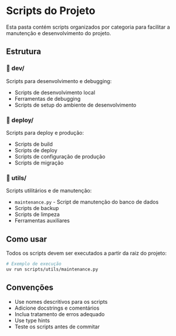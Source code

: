 # Scripts do Projeto

Esta pasta contém scripts organizados por categoria para facilitar a manutenção e desenvolvimento do projeto.

## Estrutura

### 📁 dev/
Scripts para desenvolvimento e debugging:
- Scripts de desenvolvimento local
- Ferramentas de debugging
- Scripts de setup do ambiente de desenvolvimento

### 📁 deploy/
Scripts para deploy e produção:
- Scripts de build
- Scripts de deploy
- Scripts de configuração de produção
- Scripts de migração

### 📁 utils/
Scripts utilitários e de manutenção:
- `maintenance.py` - Script de manutenção do banco de dados
- Scripts de backup
- Scripts de limpeza
- Ferramentas auxiliares

## Como usar

Todos os scripts devem ser executados a partir da raiz do projeto:

```bash
# Exemplo de execução
uv run scripts/utils/maintenance.py
```

## Convenções

- Use nomes descritivos para os scripts
- Adicione docstrings e comentários
- Inclua tratamento de erros adequado
- Use type hints
- Teste os scripts antes de commitar
